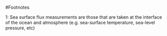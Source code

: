 #Footnotes
<br>

<a id="chapter-1">1</a>: Sea surface flux measurements are those that are taken at the interface of the ocean and atmosphere (e.g. sea-surface temperature, sea-level pressure, etc)